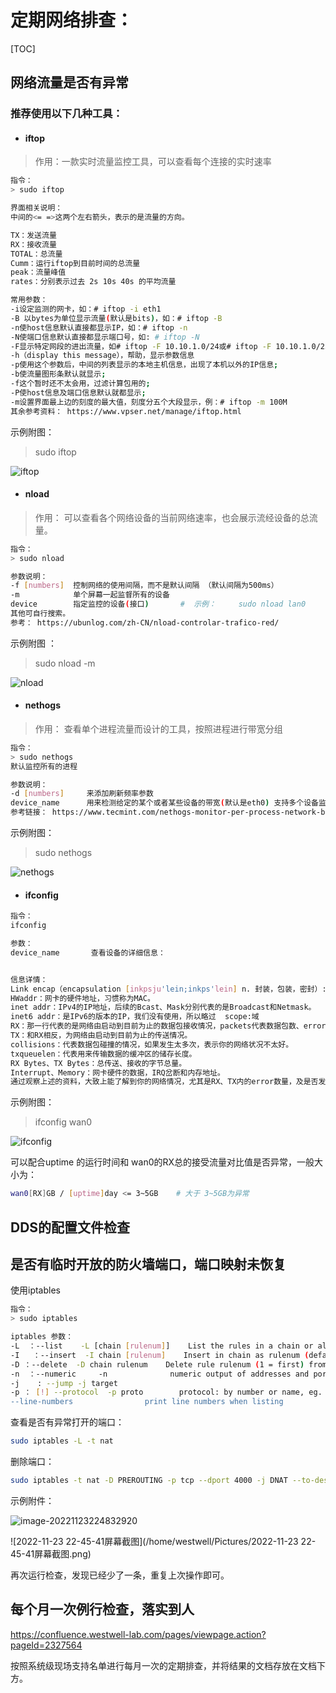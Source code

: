 # 定期网络排查：

[TOC]

## 网络流量是否有异常

### 推荐使用以下几种工具：

- #### iftop

>
>
>作用：一款实时流量监控工具，可以查看每个连接的实时速率

```bash
指令：
> sudo iftop 

界面相关说明：
中间的<= =>这两个左右箭头，表示的是流量的方向。

TX：发送流量
RX：接收流量
TOTAL：总流量
Cumm：运行iftop到目前时间的总流量
peak：流量峰值
rates：分别表示过去 2s 10s 40s 的平均流量

常用参数：
-i设定监测的网卡，如：# iftop -i eth1
-B 以bytes为单位显示流量(默认是bits)，如：# iftop -B
-n使host信息默认直接都显示IP，如：# iftop -n
-N使端口信息默认直接都显示端口号，如: # iftop -N
-F显示特定网段的进出流量，如# iftop -F 10.10.1.0/24或# iftop -F 10.10.1.0/255.255.255.0
-h（display this message），帮助，显示参数信息
-p使用这个参数后，中间的列表显示的本地主机信息，出现了本机以外的IP信息;
-b使流量图形条默认就显示;
-f这个暂时还不太会用，过滤计算包用的;
-P使host信息及端口信息默认就都显示;
-m设置界面最上边的刻度的最大值，刻度分五个大段显示，例：# iftop -m 100M
其余参考资料： https://www.vpser.net/manage/iftop.html
```

示例附图：

> sudo iftop

![iftop](/home/westwell/Pictures/iftop.png)

- #### nload

>
>
>作用： 可以查看各个网络设备的当前网络速率，也会展示流经设备的总流量。

```bash
指令：
> sudo nload 

参数说明： 
-f [numbers]  控制网络的使用间隔，而不是默认间隔 （默认间隔为500ms）
-m            单个屏幕一起监督所有的设备
device        指定监控的设备(接口)       #  示例：     sudo nload lan0
其他可自行搜索。
参考： https://ubunlog.com/zh-CN/nload-controlar-trafico-red/
```

示例附图 ：

> sudo nload -m 

![nload](/home/westwell/Pictures/nload.png)

- #### nethogs

>
>
>作用： 查看单个进程流量而设计的工具，按照进程进行带宽分组

```bash 
指令： 
> sudo nethogs
默认监控所有的进程

参数说明：
-d [numbers]     来添加刷新频率参数
device_name      用来检测给定的某个或者某些设备的带宽(默认是eth0) 支持多个设备监控           # sudo nethogs wan0
参考链接： https://www.tecmint.com/nethogs-monitor-per-process-network-bandwidth-usage-in-real-time/
```

示例附图：

>
>
>sudo nethogs 

![nethogs](/home/westwell/Pictures/nethogs.png)

- #### ifconfig 

```bash
指令：
ifconfig 

参数：
device_name       查看设备的详细信息：


信息详情：
Link encap（encapsulation [inkpsju'lein;inkps'lein] n. 封装，包装，密封）:Ethernet 以太网。
HWaddr：网卡的硬件地址，习惯称为MAC。
inet addr：IPv4的IP地址，后续的Bcast、Mask分别代表的是Broadcast和Netmask。
inet6 addr：是IPv6的版本的IP，我们没有使用，所以略过  scope:域
RX：那一行代表的是网络由启动到目前为止的数据包接收情况，packets代表数据包数、errors代表数据包发生错误的数量、dropped代表数据包由于有问题而遭丢弃的数量等。
TX：和RX相反，为网络由启动到目前为止的传送情况。
collisions：代表数据包碰撞的情况，如果发生太多次，表示你的网络状况不太好。
txqueuelen：代表用来传输数据的缓冲区的储存长度。
RX Bytes、TX Bytes：总传送、接收的字节总量。
Interrupt、Memory：网卡硬件的数据，IRQ岔断和内存地址。
通过观察上述的资料，大致上能了解到你的网络情况，尤其是RX、TX内的error数量，及是否发生严重的collision情况，都是需要注意的。
```

示例附图：

>ifconfig wan0

![ifconfig](/home/westwell/Pictures/ifconfig.png)

可以配合uptime 的运行时间和 wan0的RX总的接受流量对比值是否异常，一般大小为：

```bash
wan0[RX]GB / [uptime]day <= 3~5GB    # 大于 3~5GB为异常       
```



## DDS的配置文件检查



## 是否有临时开放的防火墙端口，端口映射未恢复

使用iptables

```bash
指令：
> sudo iptables 

iptables 参数：
-L  ：--list    -L [chain [rulenum]]    List the rules in a chain or all chains
-I   ：--insert  -I chain [rulenum]    Insert in chain as rulenum (default 1=first)
-D ：--delete  -D chain rulenum    Delete rule rulenum (1 = first) from chain
-n  ：--numeric     -n              numeric output of addresses and ports
-j    : --jump -j target
-p ： [!] --protocol  -p proto        protocol: by number or name, eg. `tcp'
--line-numbers                print line numbers when listing
```



查看是否有异常打开的端口：

```bash
sudo iptables -L -t nat
```

删除端口：

```bash
sudo iptables -t nat -D PREROUTING -p tcp --dport 4000 -j DNAT --to-destination 10.159.x.105:4000    # 删除端口
```

示例附件：

![image-20221123224832920](/home/westwell/.config/Typora/typora-user-images/image-20221123224832920.png)

![2022-11-23 22-45-41屏幕截图](/home/westwell/Pictures/2022-11-23 22-45-41屏幕截图.png)

再次运行检查，发现已经少了一条，重复上次操作即可。





## 每个月一次例行检查，落实到人

https://confluence.westwell-lab.com/pages/viewpage.action?pageId=2327564

按照系统级现场支持名单进行每月一次的定期排查，并将结果的文档存放在文档下方。